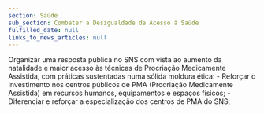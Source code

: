 ```yaml
---
section: Saúde
sub_section: Combater a Desigualdade de Acesso à Saúde
fulfilled_date: null
links_to_news_articles: null
---
```


Organizar uma resposta pública no SNS com vista ao aumento da natalidade e maior acesso às técnicas de Procriação Medicamente Assistida, com práticas sustentadas numa sólida moldura ética: - Reforçar o Investimento nos centros públicos de PMA (Procriação Medicamente Assistida) em recursos humanos, equipamentos e espaços físicos; - Diferenciar e reforçar a especialização dos centros de PMA do SNS;